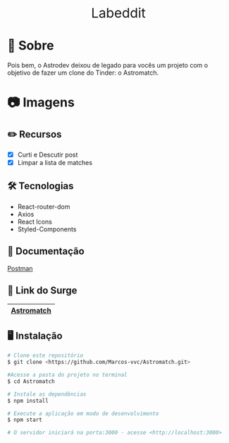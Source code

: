 
<p align= 'center', style="font-size: 30px" > Labeddit </p>

# 🎯 Sobre 
<p>Pois bem, o Astrodev deixou de legado para vocês um projeto com o objetivo de fazer um clone do Tinder: o Astromatch. </p>

# 📷 Imagens  
<p style= flex-direction: row>
  


</p>

## ✏️ Recursos 

- [x] Curti e Descutir post
- [x] Limpar a lista de matches

## 🛠️ Tecnologias 

- React-router-dom
- Axios
- React Icons
- Styled-Components


## 💼 Documentação 

[Postman](https://documenter.getpostman.com/view/7549981/SW12yx56?version=latest)

## 🔗 Link do Surge
|[Astromatch](https://modern-camp.surge.sh) |
| :---: |

## 🖥️ Instalação 

```bash
# Clone este repositório
$ git clone <https://github.com/Marcos-vvc/Astromatch.git>

#Acesse a pasta do projeto no terminal
$ cd Astromatch

# Instale as dependências
$ npm install

# Execute a aplicação em modo de desenvolvimento
$ npm start

# O servidor iniciará na porta:3000 - acesse <http://localhost:3000>
```






